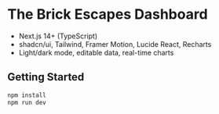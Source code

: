 # The Brick Escapes Dashboard

- Next.js 14+ (TypeScript)
- shadcn/ui, Tailwind, Framer Motion, Lucide React, Recharts
- Light/dark mode, editable data, real-time charts

## Getting Started

```bash
npm install
npm run dev
